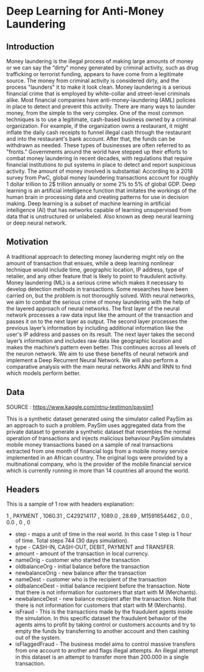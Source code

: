 # Deep Learning for Anti-Money Laundering

## Introduction
Money laundering is the illegal process of making large amounts of money or we can say the “dirty” money generated by criminal activity, such as drug trafficking or terrorist funding, appears to have come from a legitimate source. The money from criminal activity is considered dirty, and the process "launders" it to make it look clean. Money laundering is a serious financial crime that is employed by white-collar and street-level criminals alike. Most financial companies have anti-money-laundering (AML) policies in place to detect and prevent this activity. There are many ways to launder money, from the simple to the very complex. One of the most common techniques is to use a legitimate, cash-based business owned by a criminal organization. For example, if the organization owns a restaurant, it might inflate the daily cash receipts to funnel illegal cash through the restaurant and into the restaurant's bank account. After that, the funds can be withdrawn as needed. These types of businesses are often referred to as "fronts." Governments around the world have stepped up their efforts to combat money laundering in recent decades, with regulations that require financial institutions to put systems in place to detect and report suspicious activity. The amount of money involved is substantial: According to a 2018 survey from PwC, global money laundering transactions account for roughly 1 dollar trillion to 2$ trillion annually or some 2% to 5% of global GDP. Deep learning is an artificial intelligence function that imitates the workings of the human brain in processing data and creating patterns for use in decision making. Deep learning is a subset of machine learning in artificial intelligence (AI) that has networks capable of learning unsupervised from data that is unstructured or unlabeled. Also known as deep neural learning or deep neural network.


## Motivation
A traditional approach to detecting money laundering might rely on the amount of transaction that ensues, while a deep learning nonlinear technique would include time, geographic location, IP address, type of retailer, and any other feature that is likely to point to fraudulent activity. Money laundering (ML) is a serious crime which makes it necessary to develop detection methods in transactions. Some researches have been carried on, but the problem is not thoroughly solved. With neural networks, we aim to combat the serious crime of money laundering with the help of the layered approach of neural networks. The first layer of the neural network processes a raw data input like the amount of the transaction and passes it on to the next layer as output. The second layer processes the previous layer’s information by including additional information like the user's IP address and passes on its result. The next layer takes the second layer’s information and includes raw data like geographic location and makes the machine’s pattern even better. This continues across all levels of the neuron network. We aim to use these benefits of neural network and implement a Deep Recurrent Neural Network. We will also perform a comparative analysis with the main neural networks ANN and RNN to find which models perform better.


## Data
SOURCE : https://www.kaggle.com/ntnu-testimon/paysim1

This is a synthetic dataset generated using the simulator called PaySim as an approach to such a problem. PaySim uses aggregated data from the private dataset to generate a synthetic dataset that resembles the normal operation of transactions and injects malicious behaviour.PaySim simulates mobile money transactions based on a sample of real transactions extracted from one month of financial logs from a mobile money service implemented in an African country. The original logs were provided by a multinational company, who is the provider of the mobile financial service which is currently running in more than 14 countries all around the world.


## Headers
This is a sample of 1 row with headers explanation:

1 , PAYMENT , 1060.31 , C429214117 , 1089.0 , 28.69 , M1591654462 , 0.0 , 0.0 , 0 , 0

* step - maps a unit of time in the real world. In this case 1 step is 1 hour of time. Total steps 744 (30 days simulation).
* type - CASH-IN, CASH-OUT, DEBIT, PAYMENT and TRANSFER.
* amount - amount of the transaction in local currency.
* nameOrig - customer who started the transaction
* oldbalanceOrg - initial balance before the transaction
* newbalanceOrig - new balance after the transaction
* nameDest - customer who is the recipient of the transaction
* oldbalanceDest - initial balance recipient before the transaction. Note that there is not information for customers that start with M (Merchants).
* newbalanceDest - new balance recipient after the transaction. Note that there is not information for customers that start with M (Merchants).
* isFraud - This is the transactions made by the fraudulent agents inside the simulation. In this specific dataset the fraudulent behavior of the agents aims to profit by taking control or customers accounts and try to empty the funds by transferring to another account and then cashing out of the system.
* isFlaggedFraud - The business model aims to control massive transfers from one account to another and flags illegal attempts. An illegal attempt in this dataset is an attempt to transfer more than 200.000 in a single transaction.
